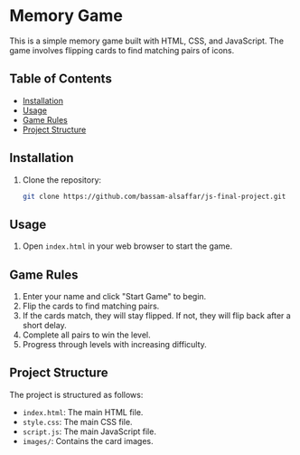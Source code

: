 # Memory Game

This is a simple memory game built with HTML, CSS, and JavaScript. The game involves flipping cards to find matching pairs of icons.

## Table of Contents

- [Installation](#installation)
- [Usage](#usage)
- [Game Rules](#game-rules)
- [Project Structure](#project-structure)


## Installation

1. Clone the repository:
    ```sh
    git clone https://github.com/bassam-alsaffar/js-final-project.git
    ```

## Usage

1. Open `index.html` in your web browser to start the game.

## Game Rules

1. Enter your name and click "Start Game" to begin.
2. Flip the cards to find matching pairs.
3. If the cards match, they will stay flipped. If not, they will flip back after a short delay.
4. Complete all pairs to win the level.
5. Progress through levels with increasing difficulty.

## Project Structure

The project is structured as follows:

- `index.html`: The main HTML file.
- `style.css`: The main CSS file.
- `script.js`: The main JavaScript file.
- `images/`: Contains the card images.
